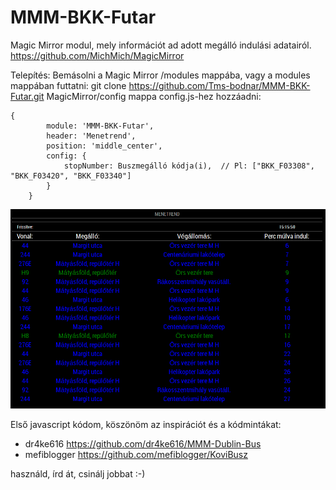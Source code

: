 # MMM-BKK-Futar

Magic Mirror modul, mely információt ad adott megálló indulási adatairól.
https://github.com/MichMich/MagicMirror

Telepítés:
Bemásolni a Magic Mirror /modules mappába,
vagy a modules mappában futtatni: git clone https://github.com/Tms-bodnar/MMM-BKK-Futar.git
MagicMirror/config mappa config.js-hez hozzáadni:
```
{
        module: 'MMM-BKK-Futar',
        header: 'Menetrend',
        position: 'middle_center',
        config: {
            stopNumber: Buszmegálló kódja(i),  // Pl: ["BKK_F03308", "BKK_F03420", "BKK_F03340"]
        }
    }
```
![alt text](https://github.com/Tms-bodnar/MMM-BKK-Futar/blob/master/MMM-BKK-Futar/MMM-BKK-Futar.png)

Első javascript kódom, köszönöm az inspirációt és a kódmintákat:
- dr4ke616 https://github.com/dr4ke616/MMM-Dublin-Bus
- mefiblogger https://github.com/mefiblogger/KoviBusz

használd, írd át, csinálj jobbat :-)
